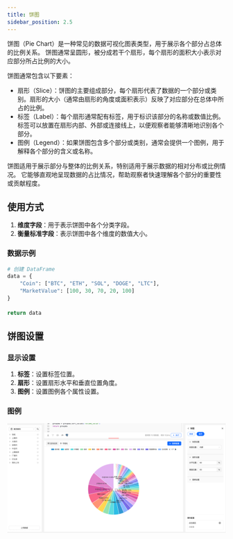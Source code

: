 ```yaml
---
title: 饼图
sidebar_position: 2.5
---
```


饼图（Pie Chart）是一种常见的数据可视化图表类型，用于展示各个部分占总体的比例关系。
饼图通常呈圆形，被分成若干个扇形，每个扇形的面积大小表示对应部分所占比例的大小。

饼图通常包含以下要素：

- 扇形（Slice）：饼图的主要组成部分，每个扇形代表了数据的一个部分或类别。扇形的大小（通常由扇形的角度或面积表示）反映了对应部分在总体中所占的比例。
- 标签（Label）：每个扇形通常配有标签，用于标识该部分的名称或数值比例。标签可以放置在扇形内部、外部或连接线上，以便观察者能够清晰地识别各个部分。
- 图例（Legend）：如果饼图包含多个部分或类别，通常会提供一个图例，用于解释各个部分的含义或名称。

饼图适用于展示部分与整体的比例关系，特别适用于展示数据的相对分布或比例情况。
它能够直观地呈现数据的占比情况，帮助观察者快速理解各个部分的重要性或贡献程度。

## 使用方式


1. **维度字段**：用于表示饼图中各个分类字段。
2. **衡量标准字段**：表示饼图中各个维度的数值大小。 



### 数据示例

```py
# 创建 DataFrame
data = {
    "Coin": ["BTC", "ETH", "SOL", "DOGE", "LTC"],
    "MarketValue": [100, 30, 70, 20, 100]
}

return data
```


## 饼图设置

### 显示设置

1. **标签**：设置标签位置。
1. **扇形**：设置扇形水平和垂直位置角度。  
2. **图例**：设置图例各个属性设置。



### 图例

![扇形图](./pie.png)
